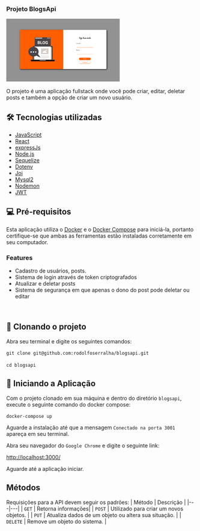 ### Projeto BlogsApi

<img src="images/login-page.png" width="60%">

O projeto é uma aplicação fullstack onde você pode criar, editar, deletar posts e também a opção de criar um novo usuário. 

## 🛠️ Tecnologias utilizadas

- [JavaScript](https://developer.mozilla.org/en-US/docs/Web/JavaScript/Language_Resources)
- [React](https://pt-br.reactjs.org/)
- [expressJs](https://expressjs.com/pt-br/)
- [Node.js](https://nodejs.org/en/)
- [Sequelize](https://sequelize.org/)
- [Dotenv](https://www.npmjs.com/package/dotenv)
- [Joi](https://joi.dev/)
- [Mysql2](https://www.npmjs.com/package/mysql2)
- [Nodemon](https://www.npmjs.com/package/nodemon)
- [JWT](https://jwt.io/)

## 💻 Pré-requisitos

Esta aplicação utiliza o [Docker](https://www.docker.com/get-started/) e o [Docker Compose](https://docs.docker.com/compose/install/) para iniciá-la, portanto certifique-se que ambas as ferramentas estão instaladas corretamente em seu computador.

### Features

-  Cadastro de usuários, posts.
-  Sistema de login através de token criptografados
-  Atualizar e deletar posts
-  Sistema de segurança em que apenas o dono do post pode deletar ou editar
<br>

## 🚀 Clonando o projeto

Abra seu terminal e digite os seguintes comandos:
```
git clone git@github.com:rodolfoserralha/blogsapi.git

cd blogsapi
```

## 🚀 Iniciando a Aplicação
Com o projeto clonado em sua máquina e dentro do diretório `blogsapi`, execute o seguinte comando do docker compose:

```
docker-compose up
```
Aguarde a instalação até que a mensagem `Conectado na porta 3001` apareça em seu terminal.

Abra seu navegador do `Google Chrome` e digite o seguinte link:

[http://localhost:3000/](http://localhost:3000/)

Aguarde até a aplicação iniciar.

## Métodos

Requisições para a API devem seguir os padrões:
| Método | Descrição |
|---|---|
| `GET` | Retorna informações|
| `POST` | Utilizado para criar um novos objetos. |
| `PUT` | Atualiza dados de um objeto ou altera sua situação. |
| `DELETE` | Remove um objeto do sistema. |

